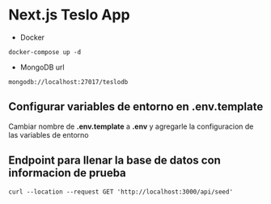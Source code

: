 # Next.js Teslo App

* Docker
```
docker-compose up -d
```

* MongoDB url
```
mongodb://localhost:27017/teslodb
```

## Configurar variables de entorno en __.env.template__
Cambiar nombre de __.env.template__ a __.env__ y agregarle la configuracion de las variables de entorno

## Endpoint para llenar la base de datos con informacion de prueba
```
curl --location --request GET 'http://localhost:3000/api/seed'
```
